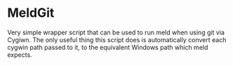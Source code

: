 MeldGit
=======
Very simple wrapper script that can be used to run meld when using git via Cygiwn.
The only useful thing this script does is automatically convert each cygwin path passed to it, to the equivalent Windows path which meld expects.
